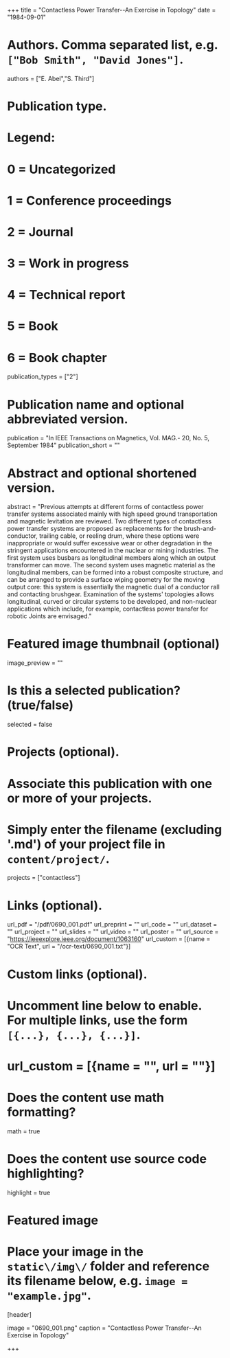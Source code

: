 +++
title = "Contactless Power Transfer--An Exercise in Topology" 
date = "1984-09-01"

# Authors. Comma separated list, e.g. `["Bob Smith", "David Jones"]`.
authors = ["E. Abel","S. Third"]

# Publication type.
# Legend:
# 0 = Uncategorized
# 1 = Conference proceedings
# 2 = Journal
# 3 = Work in progress
# 4 = Technical report
# 5 = Book
# 6 = Book chapter
publication_types = ["2"]

# Publication name and optional abbreviated version.
publication = "In IEEE Transactions on Magnetics, Vol. MAG.- 20, No. 5, September 1984"
publication_short = ""

# Abstract and optional shortened version.
abstract = "Previous attempts at different forms of contactless power transfer systems associated mainly with high speed ground transportation and magnetic levitation are reviewed. Two different types of contactless power transfer systems are proposed as replacements for the brush-and-conductor, trailing cable, or reeling drum, where these options were inappropriate or would suffer excessive wear or other degradation in the stringent applications encountered in the nuclear or mining industries. The first system uses busbars as longitudinal members along which an output transformer can move. The second system uses magnetic material as the longitudinal members, can be formed into a robust composite structure, and can be arranged to provide a surface wiping geometry for the moving output core: this system is essentially the magnetic dual of a conductor rall and contacting brushgear. Examination of the systems' topologies allows longitudinal, curved or circular systems to be developed, and non-nuclear applications which include, for example, contactless power transfer for robotic Joints are envisaged."

# Featured image thumbnail (optional)
image_preview = ""

# Is this a selected publication? (true/false)
selected = false

# Projects (optional).
#   Associate this publication with one or more of your projects.
#   Simply enter the filename (excluding '.md') of your project file in `content/project/`.
projects = ["contactless"]

# Links \(optional\).

url_pdf = "/pdf/0690_001.pdf"
url_preprint = ""
url_code = ""
url_dataset = ""
url_project = ""
url_slides = ""
url_video = ""
url_poster = ""
url_source = "https://ieeexplore.ieee.org/document/1063160"
url_custom = [{name = "OCR Text", url = "/ocr-text/0690_001.txt"}] 

# Custom links (optional).
#   Uncomment line below to enable. For multiple links, use the form `[{...}, {...}, {...}]`.
# url_custom = [{name = "", url = ""}]

# Does the content use math formatting?
math = true

# Does the content use source code highlighting?
highlight = true

# Featured image
# Place your image in the `static\/img\/` folder and reference its filename below, e.g. `image = "example.jpg"`.
[header]

image = "0690_001.png"
caption = "Contactless Power Transfer--An Exercise in Topology"

+++
